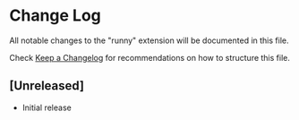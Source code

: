 # Change Log

All notable changes to the "runny" extension will be documented in this file.

Check [Keep a Changelog](http://keepachangelog.com/) for recommendations on how to structure this file.

## [Unreleased]

- Initial release